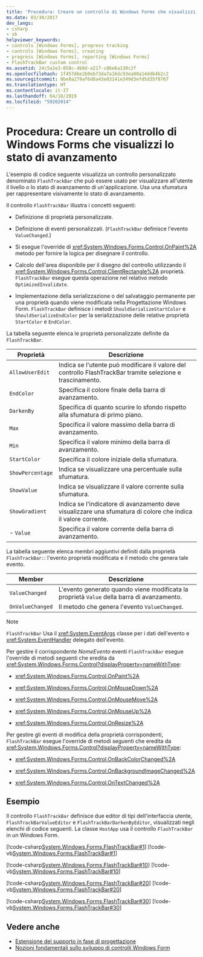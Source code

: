```yaml
---
title: 'Procedura: Creare un controllo di Windows Forms che visualizzi lo stato di avanzamento'
ms.date: 03/30/2017
dev_langs:
- csharp
- vb
helpviewer_keywords:
- controls [Windows Forms], progress tracking
- controls [Windows Forms], creating
- progress [Windows Forms], reporting [Windows Forms]
- FlashTrackBar custom control
ms.assetid: 24c5a2e3-058c-4b8d-a217-c06e6a130c2f
ms.openlocfilehash: 1f457d6e2b0eb73da7a16dc93ea80a14ddb4b2c2
ms.sourcegitcommit: 0be8a279af6d8a43e03141e349d3efd5d35f8767
ms.translationtype: HT
ms.contentlocale: it-IT
ms.lasthandoff: 04/18/2019
ms.locfileid: "59202014"
---
```

# <a name="how-to-create-a-windows-forms-control-that-shows-progress"></a>Procedura: Creare un controllo di Windows Forms che visualizzi lo stato di avanzamento
L'esempio di codice seguente visualizza un controllo personalizzato denominato `FlashTrackBar` che può essere usato per visualizzare all'utente il livello o lo stato di avanzamento di un'applicazione. Usa una sfumatura per rappresentare visivamente lo stato di avanzamento.  
  
 Il controllo `FlashTrackBar` illustra i concetti seguenti:  
  
-   Definizione di proprietà personalizzate.  
  
-   Definizione di eventi personalizzati. (`FlashTrackBar` definisce l'evento `ValueChanged`.)  
  
-   Si esegue l'override di <xref:System.Windows.Forms.Control.OnPaint%2A> metodo per fornire la logica per disegnare il controllo.  
  
-   Calcolo dell'area disponibile per il disegno del controllo utilizzando il <xref:System.Windows.Forms.Control.ClientRectangle%2A> proprietà. `FlashTrackBar` esegue questa operazione nel relativo metodo `OptimizedInvalidate`.  
  
-   Implementazione della serializzazione o del salvataggio permanente per una proprietà quando viene modificata nella Progettazione Windows Form. `FlashTrackBar` definisce i metodi `ShouldSerializeStartColor` e `ShouldSerializeEndColor` per la serializzazione delle relative proprietà `StartColor` e `EndColor`.  
  
 La tabella seguente elenca le proprietà personalizzate definite da `FlashTrackBar`.  
  
|Proprietà|Descrizione|  
|--------------|-----------------|  
|`AllowUserEdit`|Indica se l'utente può modificare il valore del controllo FlashTrackBar tramite selezione e trascinamento.|  
|`EndColor`|Specifica il colore finale della barra di avanzamento.|  
|`DarkenBy`|Specifica di quanto scurire lo sfondo rispetto alla sfumatura di primo piano.|  
|`Max`|Specifica il valore massimo della barra di avanzamento.|  
|`Min`|Specifica il valore minimo della barra di avanzamento.|  
|`StartColor`|Specifica il colore iniziale della sfumatura.|  
|`ShowPercentage`|Indica se visualizzare una percentuale sulla sfumatura.|  
|`ShowValue`|Indica se visualizzare il valore corrente sulla sfumatura.|  
|`ShowGradient`|Indica se l'indicatore di avanzamento deve visualizzare una sfumatura di colore che indica il valore corrente.|  
|-   `Value`|Specifica il valore corrente della barra di avanzamento.|  
  
 La tabella seguente elenca membri aggiuntivi definiti dalla proprietà `FlashTrackBar:`: l'evento proprietà modificata e il metodo che genera tale evento.  
  
|Member|Descrizione|  
|------------|-----------------|  
|`ValueChanged`|L'evento generato quando viene modificata la proprietà `Value` della barra di avanzamento.|  
|`OnValueChanged`|Il metodo che genera l'evento `ValueChanged`.|  
  
> [!NOTE]
>  `FlashTrackBar` Usa il <xref:System.EventArgs> classe per i dati dell'evento e <xref:System.EventHandler> delegato dell'evento.  
  
 Per gestire il corrispondente *NomeEvento* eventi `FlashTrackBar` esegue l'override di metodi seguenti che eredita da <xref:System.Windows.Forms.Control?displayProperty=nameWithType>:  
  
-   <xref:System.Windows.Forms.Control.OnPaint%2A>  
  
-   <xref:System.Windows.Forms.Control.OnMouseDown%2A>  
  
-   <xref:System.Windows.Forms.Control.OnMouseMove%2A>  
  
-   <xref:System.Windows.Forms.Control.OnMouseUp%2A>  
  
-   <xref:System.Windows.Forms.Control.OnResize%2A>  
  
 Per gestire gli eventi di modifica della proprietà corrispondenti, `FlashTrackBar` esegue l'override di metodi seguenti che eredita da <xref:System.Windows.Forms.Control?displayProperty=nameWithType>:  
  
-   <xref:System.Windows.Forms.Control.OnBackColorChanged%2A>  
  
-   <xref:System.Windows.Forms.Control.OnBackgroundImageChanged%2A>  
  
-   <xref:System.Windows.Forms.Control.OnTextChanged%2A>  
  
## <a name="example"></a>Esempio  
 Il controllo `FlashTrackBar` definisce due editor di tipi dell'interfaccia utente, `FlashTrackBarValueEditor` e `FlashTrackBarDarkenByEditor`, visualizzati negli elenchi di codice seguenti. La classe `HostApp` usa il controllo `FlashTrackBar` in un Windows Form.  
  
 [!code-csharp[System.Windows.Forms.FlashTrackBar#1](~/samples/snippets/csharp/VS_Snippets_Winforms/System.Windows.Forms.FlashTrackBar/CS/FlashTrackBar.cs#1)]
 [!code-vb[System.Windows.Forms.FlashTrackBar#1](~/samples/snippets/visualbasic/VS_Snippets_Winforms/System.Windows.Forms.FlashTrackBar/VB/FlashTrackBar.vb#1)]  
  
 [!code-csharp[System.Windows.Forms.FlashTrackBar#10](~/samples/snippets/csharp/VS_Snippets_Winforms/System.Windows.Forms.FlashTrackBar/CS/FlashTrackBarDarkenByEditor.cs#10)]
 [!code-vb[System.Windows.Forms.FlashTrackBar#10](~/samples/snippets/visualbasic/VS_Snippets_Winforms/System.Windows.Forms.FlashTrackBar/VB/FlashTrackBarDarkenByEditor.vb#10)]  
  
 [!code-csharp[System.Windows.Forms.FlashTrackBar#20](~/samples/snippets/csharp/VS_Snippets_Winforms/System.Windows.Forms.FlashTrackBar/CS/FlashTrackBarValueEditor.cs#20)]
 [!code-vb[System.Windows.Forms.FlashTrackBar#20](~/samples/snippets/visualbasic/VS_Snippets_Winforms/System.Windows.Forms.FlashTrackBar/VB/FlashTrackBarValueEditor.vb#20)]  
  
 [!code-csharp[System.Windows.Forms.FlashTrackBar#30](~/samples/snippets/csharp/VS_Snippets_Winforms/System.Windows.Forms.FlashTrackBar/CS/HostApp.cs#30)]
 [!code-vb[System.Windows.Forms.FlashTrackBar#30](~/samples/snippets/visualbasic/VS_Snippets_Winforms/System.Windows.Forms.FlashTrackBar/VB/HostApp.vb#30)]  
  
## <a name="see-also"></a>Vedere anche

- [Estensione del supporto in fase di progettazione](https://docs.microsoft.com/previous-versions/visualstudio/visual-studio-2013/37899azc(v=vs.120))
- [Nozioni fondamentali sullo sviluppo di controlli Windows Form](windows-forms-control-development-basics.md)

